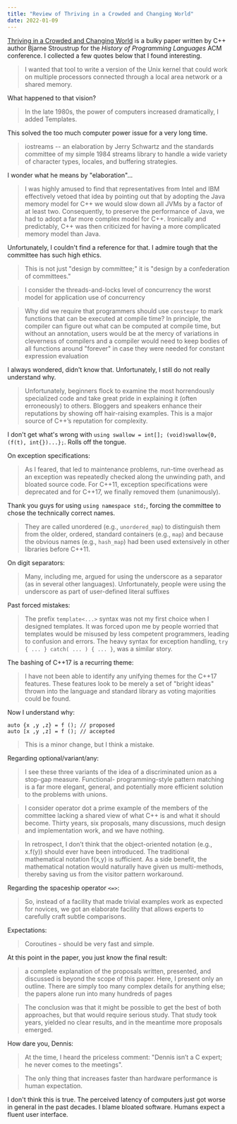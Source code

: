 ```yaml
---
title: "Review of Thriving in a Crowded and Changing World"
date: 2022-01-09
---
```


[Thriving in a Crowded and Changing World][0] is a bulky paper written by
C++ author Bjarne Stroustrup for the _History of Programming Languages_
ACM conference. I collected a few quotes below that I found interesting.

[0]: https://dl.acm.org/doi/pdf/10.1145/3386320

> I wanted that tool to write a version of the Unix kernel that could work on
multiple processors connected through a local area network or a shared memory.

What happened to that vision?

> In the late 1980s, the power of computers increased dramatically, I added Templates.

This solved the too much computer power issue for a very long time.

> iostreams -- an elaboration by Jerry Schwartz and the standards committee of my simple 1984
streams library to handle a wide variety of character types, locales, and buffering strategies.

I wonder what he means by "elaboration"...

> I was highly amused to find that representatives from Intel and IBM effectively
vetoed that idea by pointing out that by adopting the Java memory model for C++
we would slow down all JVMs by a factor of at least two. Consequently, to
preserve the performance of Java, we had to adopt a far more complex model for
C++. Ironically and predictably, C++ was then criticized for having a more
complicated memory model than Java.

Unfortunately, I couldn't find a reference for that.
I admire tough that the committee has such high ethics.

> This is not just "design by committee;" it is "design by a confederation of committees."

> I consider the threads-and-locks level of concurrency the worst model for application
use of concurrency

> Why did we require that programmers should use `constexpr` to mark functions that can be
executed at compile time? In principle, the compiler can figure out what can be computed at
compile time, but without an annotation, users would be at the mercy of variations in cleverness of
compilers and a compiler would need to keep bodies of all functions around "forever" in case they
were needed for constant expression evaluation

I always wondered, didn't know that. Unfortunately, I still do not really understand why.

> Unfortunately, beginners flock to examine the most horrendously specialized
code and take great pride in explaining it (often erroneously) to others.
Bloggers and speakers enhance their reputations by showing off hair-raising
examples. This is a major source of C++’s reputation for complexity.

I don't get what's wrong with `using swallow = int[]; (void)swallow{0, (f(t), int{})...};`.
Rolls off the tongue.

On exception specifications:

> As I feared, that led to maintenance problems, run-time overhead as an
exception was repeatedly checked along the unwinding path, and bloated source
code. For C++11, exception specifications were deprecated and for C++17, we
finally removed them (unanimously).

Thank you guys for using `using namespace std;`, forcing the committee to chose
the technically correct names.

> They are called unordered (e.g., `unordered_map`) to distinguish them from
the older, ordered, standard containers (e.g., `map`) and because the obvious
names (e.g., `hash_map`) had been used extensively in other libraries before
C++11.

On digit separators:

> Many, including me, argued for using the underscore as a separator (as in
several other languages). Unfortunately, people were using the underscore
as part of user-defined literal suffixes

Past forced mistakes:

> The prefix `template<...>` syntax was not my first choice when I designed
templates. It was forced upon me by people worried that templates would be
misused by less competent programmers, leading to confusion and errors. The
heavy syntax for exception handling, `try { ... } catch( ... ) { ... }`, was a
similar story.

The bashing of C++17 is a recurring theme:

> I have not been able to identify any unifying themes for the C++17 features. These features
look to be merely a set of "bright ideas" thrown into the language and standard library as voting
majorities could be found.

Now I understand why:

```
auto {x ,y ,z} = f (); // proposed
auto [x ,y ,z] = f (); // accepted
```
> This is a minor change, but I think a mistake.

Regarding optional/variant/any:

> I see these three variants of the idea of a discriminated union as a stop-gap measure. Functional-
programming-style pattern matching is a far more elegant, general, and
potentially more efficient solution to the problems with unions.

> I consider operator dot a prime example of the members of the committee lacking
a shared view of what C++ is and what it should become. Thirty years, six proposals, many
discussions, much design and implementation work, and we have nothing.

> In retrospect, I don’t think that the object-oriented notation (e.g., x.f(y)) should ever have
been introduced. The traditional mathematical notation f(x,y) is sufficient. As a side benefit, the
mathematical notation would naturally have given us multi-methods, thereby saving us from the
visitor pattern workaround.

Regarding the spaceship operator `<=>`:

> So, instead of a facility that made trivial examples work as expected for novices, we got an
elaborate facility that allows experts to carefully craft subtle comparisons.

Expectations:

> Coroutines - should be very fast and simple.

At this point in the paper, you just know the final result:

> a complete explanation of the proposals
written, presented, and discussed is beyond the scope of this paper. Here, I
present only an outline. There are simply too many complex details for anything
else; the papers alone run into many hundreds of pages

> The conclusion was that it might be
possible to get the best of both approaches, but that would require serious study. That study took
years, yielded no clear results, and in the meantime more proposals emerged.

How dare you, Dennis:

> At the time, I heard the priceless comment: "Dennis isn’t a C
expert; he never comes to the meetings".

> The only thing that increases faster than hardware performance is human expectation.

I don't think this is true. The perceived latency of computers just got worse
in general in the past decades. I blame bloated software.
Humans expect a fluent user interface.
